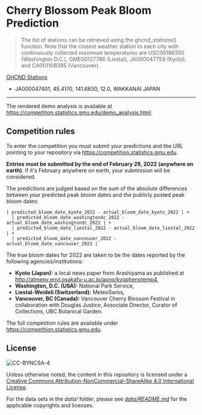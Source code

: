 # Cherry Blossom Peak Bloom Prediction

> The list of stations can be retrieved using the ghcnd_stations() function. Note that the closest weather station to each city with continuously collected maximum temperatures are USC00186350 (Washington D.C.), GME00127786 (Liestal), JA000047759 (Kyoto), and CA001108395 (Vancouver).

[GHCND Stations](https://www.ncei.noaa.gov/pub/data/ghcn/daily/ghcnd-stations.txt)

- JA000047401, 45.4170, 141.6830, 12.0, WAKKANAI JAPAN


***

The rendered demo analysis is available at https://competition.statistics.gmu.edu/demo_analysis.html.

## Competition rules

To enter the competition you must submit your predictions and the URL pointing to your repository via https://competition.statistics.gmu.edu.

**Entries must be submitted by the end of February 28, 2022 (anywhere on earth)**.
If it's February anywhere on earth, your submission will be considered.

The predictions are judged based on the sum of the absolute differences between your predicted peak bloom dates and the publicly posted peak bloom dates:

```
| predicted_bloom_date_kyoto_2022 - actual_bloom_date_kyoto_2022 | +
  | predicted_bloom_date_washingtondc_2022 - actual_bloom_date_washingtondc_2022 | +
  | predicted_bloom_date_liestal_2022 - actual_bloom_date_liestal_2022 | +
  | predicted_bloom_date_vancouver_2022 - actual_bloom_date_vancouver_2022 |
```

The true bloom dates for 2022 are taken to be the dates reported by the following agencies/institutions:

- **Kyoto (Japan):** a local news paper from Arashiyama as published at http://atmenv.envi.osakafu-u.ac.jp/aono/kyophenotemp4,
- **Washington, D.C. (USA):** National Park Service,
- **Liestal-Weideli (Switzerland):** MeteoSwiss,
- **Vancouver, BC (Canada):** Vancouver Cherry Blossom Festival in collaboration with Douglas Justice, Associate Director, Curator of Collections, UBC Botanical Garden.

The full competition rules are available under https://competition.statistics.gmu.edu.

## License

![CC-BYNCSA-4](https://i.creativecommons.org/l/by-nc-sa/4.0/88x31.png)

Unless otherwise noted, the content in this repository is licensed under a [Creative Commons Attribution-NonCommercial-ShareAlike 4.0 International License](http://creativecommons.org/licenses/by-nc-sa/4.0/).

For the data sets in the _data/_ folder, please see [_data/README.md_](data/README.md) for the applicable copyrights and licenses.
